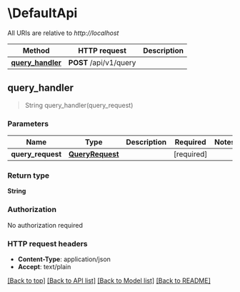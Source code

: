 # \DefaultApi

All URIs are relative to *http://localhost*

Method | HTTP request | Description
------------- | ------------- | -------------
[**query_handler**](DefaultApi.md#query_handler) | **POST** /api/v1/query | 



## query_handler

> String query_handler(query_request)


### Parameters


Name | Type | Description  | Required | Notes
------------- | ------------- | ------------- | ------------- | -------------
**query_request** | [**QueryRequest**](QueryRequest.md) |  | [required] |

### Return type

**String**

### Authorization

No authorization required

### HTTP request headers

- **Content-Type**: application/json
- **Accept**: text/plain

[[Back to top]](#) [[Back to API list]](../README.md#documentation-for-api-endpoints) [[Back to Model list]](../README.md#documentation-for-models) [[Back to README]](../README.md)

